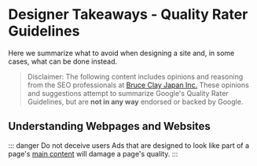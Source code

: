 # Designer Takeaways - Quality Rater Guidelines

Here we summarize what to avoid when designing a site and, in some cases, what can be done instead.

> Disclaimer: The following content includes opinions and reasoning from the SEO professionals at [Bruce Clay Japan Inc.](https://bruceclay.jpn.com) These opinions and suggestions attempt to summarize Google's Quality Rater Guidelines, but are **not in any way** endorsed or backed by Google.

## Understanding Webpages and Websites

::: danger Do not deceive users
Ads that are designed to look like part of a page's [main content](/qrg/page-quality-rating-guideline/2-understanding-webpages-and-websites.html#identifying-the-main-content-mc) will damage a page's quality.
:::
